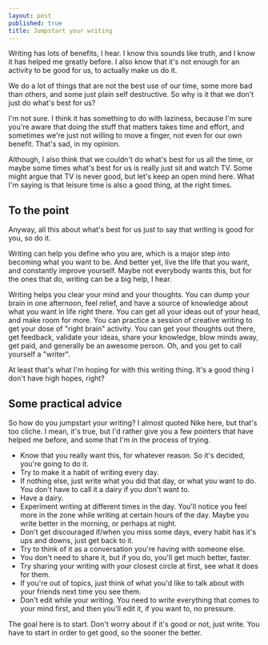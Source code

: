 ```yaml
---
layout: post
published: true
title: Jumpstart your writing
---
```


Writing has lots of benefits, I hear. I know this sounds like truth, and I know it has helped me greatly before. I also know that it's not enough for an activity to be good for us, to actually make us do it.

We do a lot of things that are not the best use of our time, some more bad than others, and some just plain self destructive. So why is it that we don't just do what's best for us?

I'm not sure. I think it has something to do with laziness, because I'm sure you're aware that doing the stuff that matters takes time and effort, and sometimes we're just not willing to move a finger, not even for our own benefit. That's sad, in my opinion.

Although, I also think that we couldn't do what's best for us all the time, or maybe some times what's best for us is really just sit and watch TV. Some might argue that TV is never good, but let's keep an open mind here. What I'm saying is that leisure time is also a good thing, at the right times.

## To the point

Anyway, all this about what's best for us just to say that writing is good for you, so do it.

Writing can help you define who you are, which is a major step into becoming what you want to be. And better yet, live the life that you want, and constantly improve yourself. Maybe not everybody wants this, but for the ones that do, writing can be a big help, I hear.

Writing helps you clear your mind and your thoughts. You can dump your brain in one afternoon, feel relief, and have a source of knowledge about what you want in life right there. You can get all your ideas out of your head, and make room for more. You can practice a session of creative writing to get your dose of "right brain" activity. You can get your thoughts out there, get feedback, validate your ideas, share your knowledge, blow minds away, get paid, and generally be an awesome person. Oh, and you get to call yourself a "writer".

At least that's what I'm hoping for with this writing thing. It's a good thing I don't have high hopes, right?

## Some practical advice

So how do you jumpstart your writing? I almost quoted Nike here, but that's too cliche. I mean, it's true, but I'd rather give you a few pointers that have helped me before, and some that I'm in the process of trying.

* Know that you really want this, for whatever reason. So it's decided, you're going to do it.
* Try to make it a habit of writing every day.
* If nothing else, just write what you did that day, or what you want to do. You don't have to call it a dairy if you don't want to.
* Have a dairy.
* Experiment writing at different times in the day. You'll notice you feel more in the zone while writing at certain hours of the day. Maybe you write better in the morning, or perhaps at night.
* Don't get discouraged if/when you miss some days, every habit has it's ups and downs, just get back to it.
* Try to think of it as a conversation you're having with someone else.
* You don't need to share it, but if you do, you'll get much better, faster.
* Try sharing your writing with your closest circle at first, see what it does for them.
* If you're out of topics, just think of what you'd like to talk about with your friends next time you see them.
* Don't edit while your writing. You need to write everything that comes to your mind first, and then you'll edit it, if you want to, no pressure.

The goal here is to start. Don't worry about if it's good or not, just write. You have to start in order to get good, so the sooner the better.
